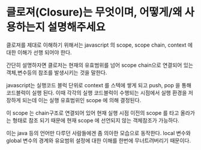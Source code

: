 # 클로져(Closure)는 무엇이며, 어떻게/왜 사용하는지 설명해주세요

클로져를 제대로 이해하기 위해서는 javascript 의 scope, scope chain, context 에 대한 이해가 선행 되어야 한다.

간단히 설명하자면 클로저는 현재의 유효범위를 넘어 scope chain으로 연결되어 있는 객체,변수등의 참조를 발생시키는 것을 말한다.

javascript는 실행코드 블럭 단위로 context 를 스텍에 쌓게 되고 push, pop 을 통해 코드블럭이 실행 된다. 이때 각각의 실행 코드블럭이 수행되는 시점에서 실행 환경을 저장하게 되는데 이는 실행 유효범위인 scope 에 의해 결정된다.

이 scope 는 chain구조로 연결되어 있어 현재 실행 시점 이전의 scope 를 타고 올라가는 형태로 참조 되기 때문에 현재 scope 에 선언되지 않는 객체참조가 가능하다.

이는 java 등의 언어만 다루던 사람들에겐 좀 의아한 모습으로 동작한다. local 변수와 global 변수의 경계와 유요범위 설정에 대한 이해를 한번에 무너트려버리기 때문이다.
